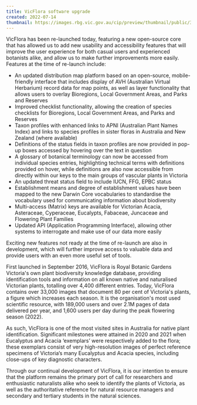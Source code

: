 ```yaml
---
title: VicFlora software upgrade
created: 2022-07-14
thumbnail: https://images.rbg.vic.gov.au/cip/preview/thumbnail/public/32388?size=192
---
```


VicFlora has been re-launched today, featuring a new open-source core that has allowed us to add new usability and accessibility features<!--more--> that will improve the user experience for both casual users and experienced botanists alike, and allow us to make further improvements more easily. Features at the time of re-launch include: 

-	An updated distribution map platform based on an open-source, mobile-friendly interface that includes display of AVH (Australian Virtual Herbarium) record data for map points, as well as layer functionality that allows users to overlay Bioregions, Local Government Areas, and Parks and Reserves
-	Improved checklist functionality, allowing the creation of species checklists for Bioregions, Local Government Areas, and Parks and Reserves
-	Taxon profiles with enhanced links to APNI (Australian Plant Names Index) and links to species profiles in sister floras in Australia and New Zealand (where available)
-	Definitions of the status fields in taxon profiles are now provided in pop-up boxes accessed by hovering over the text in question
-	A glossary of botanical terminology can now be accessed from individual species entries, highlighting technical terms with definitions provided on hover, while definitions are also now accessible from directly within our keys to the main groups of vascular plants in Victoria
-	An updated threat status field to include IUCN, FFG, EPBC status
-	Establishment means and degree of establishment values have been mapped to the new Darwin Core vocabularies to standardise the vocabulary used for communicating information about biodiversity
-	Multi-access (Matrix) keys are available for Victorian Acacia, Asteraceae, Cyperaceae, Eucalypts, Fabaceae, Juncaceae and Flowering Plant Families
-	Updated API (Application Programming Interface), allowing other systems to interrogate and make use of our data more easily

Exciting new features not ready at the time of re-launch are also in development, which will further improve access to valuable data and provide users with an even more useful set of tools. 

First launched in September 2016, VicFlora is Royal Botanic Gardens Victoria's own plant biodiversity knowledge database, providing identification tools and information on all known native and naturalised Victorian plants, totalling over 4,400 different entries. Today, VicFlora contains over 33,000 images that document 80 per cent of Victoria's plants, a figure which increases each season. It is the organisation's most used scientific resource, with 189,000 users and over 2.1M pages of data delivered per year, and 1,600 users per day during the peak flowering season (2022).

As such, VicFlora is one of the most visited sites in Australia for native plant identification. Significant milestones were attained in 2020 and 2021 when Eucalyptus and Acacia ‘exemplars’ were respectively added to the flora; these exemplars consist of very high-resolution images of perfect reference specimens of Victoria’s many Eucalyptus and Acacia species, including close-ups of key diagnostic characters. 

Through our continual development of VicFlora, it is our intention to ensure that the platform remains the primary port of call for researchers and enthusiastic naturalists alike who seek to identify the plants of Victoria, as well as the authoritative reference for natural resource managers and secondary and tertiary students in the natural sciences.


